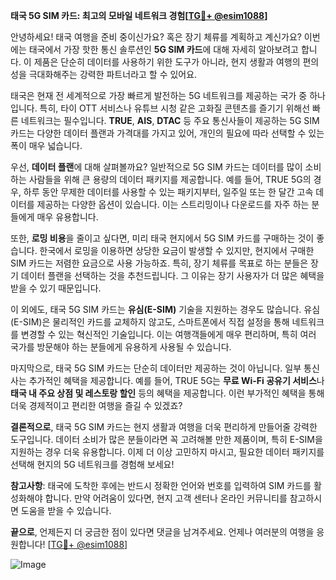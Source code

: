 **태국 5G SIM 카드: 최고의 모바일 네트워크 경험[[TG💪+ @esim1088](https://t.me/s/esim1088)]**

안녕하세요! 태국 여행을 준비 중이신가요? 혹은 장기 체류를 계획하고 계신가요? 이번에는 태국에서 가장 핫한 통신 솔루션인 **5G SIM 카드**에 대해 자세히 알아보려고 합니다. 이 제품은 단순히 데이터를 사용하기 위한 도구가 아니라, 현지 생활과 여행의 편의성을 극대화해주는 강력한 파트너라고 할 수 있어요.

태국은 현재 전 세계적으로 가장 빠르게 발전하는 5G 네트워크를 제공하는 국가 중 하나입니다. 특히, 타이 OTT 서비스나 유튜브 시청 같은 고화질 콘텐츠를 즐기기 위해선 빠른 네트워크는 필수입니다. **TRUE**, **AIS**, **DTAC** 등 주요 통신사들이 제공하는 5G SIM 카드는 다양한 데이터 플랜과 가격대를 가지고 있어, 개인의 필요에 따라 선택할 수 있는 폭이 매우 넓습니다.

우선, **데이터 플랜**에 대해 살펴볼까요? 일반적으로 5G SIM 카드는 데이터를 많이 소비하는 사람들을 위해 큰 용량의 데이터 패키지를 제공합니다. 예를 들어, TRUE 5G의 경우, 하루 동안 무제한 데이터를 사용할 수 있는 패키지부터, 일주일 또는 한 달간 고속 데이터를 제공하는 다양한 옵션이 있습니다. 이는 스트리밍이나 다운로드를 자주 하는 분들에게 매우 유용합니다.

또한, **로밍 비용**을 줄이고 싶다면, 미리 태국 현지에서 5G SIM 카드를 구매하는 것이 좋습니다. 한국에서 로밍을 이용하면 상당한 요금이 발생할 수 있지만, 현지에서 구매한 SIM 카드는 저렴한 요금으로 사용 가능하죠. 특히, 장기 체류를 목표로 하는 분들은 장기 데이터 플랜을 선택하는 것을 추천드립니다. 그 이유는 장기 사용자가 더 많은 혜택을 받을 수 있기 때문입니다.

이 외에도, 태국 5G SIM 카드는 **유심(E-SIM)** 기술을 지원하는 경우도 많습니다. 유심(E-SIM)은 물리적인 카드를 교체하지 않고도, 스마트폰에서 직접 설정을 통해 네트워크를 변경할 수 있는 혁신적인 기술입니다. 이는 여행객들에게 매우 편리하며, 특히 여러 국가를 방문해야 하는 분들에게 유용하게 사용될 수 있습니다.

마지막으로, 태국 5G SIM 카드는 단순히 데이터만 제공하는 것이 아닙니다. 일부 통신사는 추가적인 혜택을 제공합니다. 예를 들어, TRUE 5G는 **무료 Wi-Fi 공유기 서비스**나 **태국 내 주요 상점 및 레스토랑 할인** 등의 혜택을 제공합니다. 이런 부가적인 혜택을 통해 더욱 경제적이고 편리한 여행을 즐길 수 있겠죠?

**결론적으로**, 태국 5G SIM 카드는 현지 생활과 여행을 더욱 편리하게 만들어줄 강력한 도구입니다. 데이터 소비가 많은 분들이라면 꼭 고려해볼 만한 제품이며, 특히 E-SIM을 지원하는 경우 더욱 유용합니다. 이제 더 이상 고민하지 마시고, 필요한 데이터 패키지를 선택해 현지의 5G 네트워크를 경험해 보세요!

**참고사항**: 태국에 도착한 후에는 반드시 정확한 언어와 번호를 입력하여 SIM 카드를 활성화해야 합니다. 만약 어려움이 있다면, 현지 고객 센터나 온라인 커뮤니티를 참고하시면 도움을 받을 수 있습니다.

**끝으로**, 언제든지 더 궁금한 점이 있다면 댓글을 남겨주세요. 언제나 여러분의 여행을 응원합니다! [[TG💪+ @esim1088](https://t.me/s/esim1088)]

![Image](https://i.postimg.cc/Y0z9fWf4/image.png)